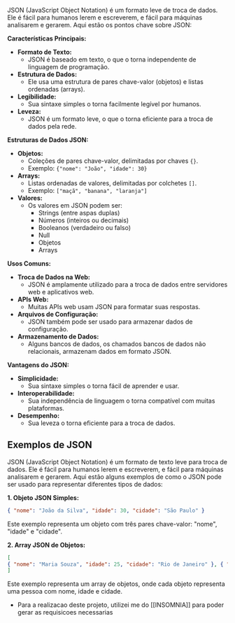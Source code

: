 JSON (JavaScript Object Notation) é um formato leve de troca de dados. Ele é fácil para humanos lerem e escreverem, e fácil para máquinas analisarem e gerarem. Aqui estão os pontos chave sobre JSON:

**Características Principais:**

- **Formato de Texto:**
    - JSON é baseado em texto, o que o torna independente de linguagem de programação.
- **Estrutura de Dados:**
    - Ele usa uma estrutura de pares chave-valor (objetos) e listas ordenadas (arrays).
- **Legibilidade:**
    - Sua sintaxe simples o torna facilmente legível por humanos.
- **Leveza:**
    - JSON é um formato leve, o que o torna eficiente para a troca de dados pela rede.

**Estruturas de Dados JSON:**

- **Objetos:**
    - Coleções de pares chave-valor, delimitadas por chaves `{}`.
    - Exemplo: `{"nome": "João", "idade": 30}`
- **Arrays:**
    - Listas ordenadas de valores, delimitadas por colchetes `[]`.
    - Exemplo: `["maçã", "banana", "laranja"]`
- **Valores:**
    - Os valores em JSON podem ser:
        - Strings (entre aspas duplas)
        - Números (inteiros ou decimais)
        - Booleanos (verdadeiro ou falso)
        - Null
        - Objetos
        - Arrays

**Usos Comuns:**

- **Troca de Dados na Web:**
    - JSON é amplamente utilizado para a troca de dados entre servidores web e aplicativos web.
- **APIs Web:**
    - Muitas APIs web usam JSON para formatar suas respostas.
- **Arquivos de Configuração:**
    - JSON também pode ser usado para armazenar dados de configuração.
- **Armazenamento de Dados:**
    - Alguns bancos de dados, os chamados bancos de dados não relacionais, armazenam dados em formato JSON.

**Vantagens do JSON:**

- **Simplicidade:**
    - Sua sintaxe simples o torna fácil de aprender e usar.
- **Interoperabilidade:**
    - Sua independência de linguagem o torna compatível com muitas plataformas.
- **Desempenho:**
    - Sua leveza o torna eficiente para a troca de dados.
## Exemplos de JSON

JSON (JavaScript Object Notation) é um formato de texto leve para troca de dados. Ele é fácil para humanos lerem e escreverem, e fácil para máquinas analisarem e gerarem. Aqui estão alguns exemplos de como o JSON pode ser usado para representar diferentes tipos de dados:

**1. Objeto JSON Simples:**

```JSON
{ "nome": "João da Silva", "idade": 30, "cidade": "São Paulo" }
```


Este exemplo representa um objeto com três pares chave-valor: "nome", "idade" e "cidade".

 **2. Array JSON de Objetos:**
 ```JSON
 [ 
{ "nome": "Maria Souza", "idade": 25, "cidade": "Rio de Janeiro" }, { "nome": "Pedro Alves", "idade": 35, "cidade": "Belo Horizonte" }, { "nome": "Ana Oliveira", "idade": 28, "cidade": "Salvador" } 
 ]
```

Este exemplo representa um array de objetos, onde cada objeto representa uma pessoa com nome, idade e cidade.


- Para a realizacao deste projeto, utilizei me do [[INSOMNIA]] para poder gerar as requisicoes necessarias